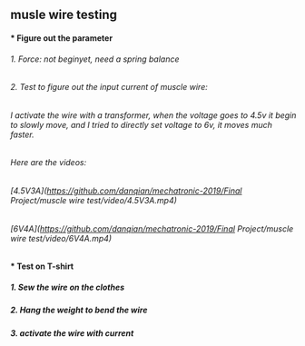 ## musle wire testing

#### * Figure out the parameter
###### 1. Force: not beginyet, need a spring balance

###### 2. Test to figure out the input current of muscle wire: 
###### I activate the wire with a transformer, when the voltage goes to 4.5v it begin to slowly move, and I tried to directly set voltage to 6v, it moves much faster.
###### Here are the videos:
###### [4.5V3A](https://github.com/danqian/mechatronic-2019/Final Project/muscle wire test/video/4.5V3A.mp4)
###### [6V4A](https://github.com/danqian/mechatronic-2019/Final Project/muscle wire test/video/6V4A.mp4)

#### * Test on T-shirt
##### 1. Sew the wire on the clothes
##### 2. Hang the weight to bend the wire
##### 3. activate the wire with current
